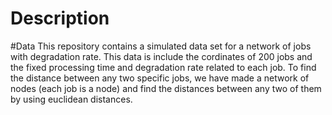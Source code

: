 # Description


#Data 
This repository contains a simulated data set for a network of jobs with degradation rate. This data is include the cordinates of 200 jobs and the fixed processing time and degradation rate related to each job. To find the distance between any two specific jobs, we have made a network of nodes (each job is a node) and find the distances between any two of them by using euclidean distances.
